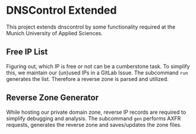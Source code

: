 # DNSControl Extended

This project extends dnscontrol by some functionality required at the Munich University of Applied Sciences.

## Free IP List

Figuring out, which IP is free or not can be a cumberstone task. To simplify this, we maintain our (un)used IPs in a GitLab Issue. The subcommand `run` generates the list. Therefore a reverse zone is parsed and utilized.

## Reverse Zone Generator

While hosting our private domain zone, reverse IP records are required to simplify debugging and analysis. The subcommand `gen` performs AXFR requests, generates the reverse zone and saves/updates the zone files.
